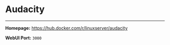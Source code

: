 # Audacity

---

**Homepage:** https://hub.docker.com/r/linuxserver/audacity

**WebUI Port:** `3000`